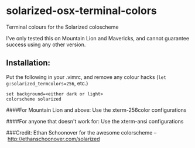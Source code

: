 solarized-osx-terminal-colors
=============================

Terminal colours for the Solarized coloscheme

I've only tested this on Mountain Lion and Mavericks, and cannot guarantee success using any other version.

Installation:
-------------
Put the following in your .vimrc, and remove any colour hacks (`let g:solarized_termcolors=256`, etc.)

    set background=<either dark or light>
    colorscheme solarized
  
####For Mountain Lion and above:
Use the xterm-256color configurations

####For anyone that doesn't work for:
Use the xterm-ansi configurations

###Credit:
Ethan Schoonover for the awesome colorscheme – http://ethanschoonover.com/solarized
